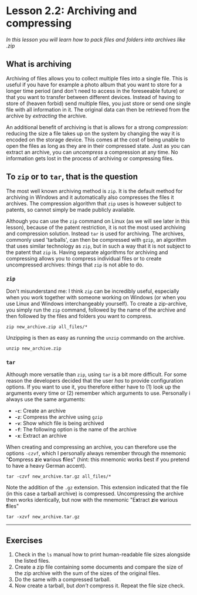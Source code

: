 # Lesson 2.2: Archiving and compressing
*In this lesson you will learn how to pack files and folders into archives like .zip*

## What is archiving
Archiving of files allows you to collect multiple files into a single file. This is useful if you have for example a photo album that you want to store for a longer time period (and don't need to access in the foreseeable future) or that you want to transfer between different devices. Instead of having to store of (heaven forbid) send multiple files, you just store or send one single file with all information in it. The original data can then be retrieved from the archive by *extracting* the archive.

An additional benefit of archiving is that is allows for a strong *compression*: reducing the size a file takes up on the system by changing the way it is encoded on the storage device. This comes at the cost of being unable to open the files as long as they are in their compressed state. Just as you can extract an archive, you can *uncompress* a compression at any time. No information gets lost in the process of archiving or compressing files.

## To `zip` or to `tar`, that is the question
The most well known archiving method is `zip`. It is the default method for archiving in Windows and it automatically also compresses the files it archives. The compression algorithm that `zip` uses is however subject to patents, so cannot simply be made publicly available.

Although you can use the `zip` command on Linux (as we will see later in this lesson), because of the patent restriction, it is not the most used archiving and compression solution. Instead `tar` is used for archiving. The archives, commonly used 'tarballs', can then be compressed with `gzip`, an algorithm that uses similar technology as `zip`, but in such a way that it is not subject to the patent that `zip` is. Having separate algorithms for archiving and compressing allows you to compress individual files or to create uncompressed archives: things that `zip` is not able to do.

### `zip`
Don't misunderstand me: I think `zip` can be incredibly useful, especially when you work together with someone working on Windows (or when you use Linux and Windows interchangeably yourself). To create a zip-archive, you simply run the `zip` command, followed by the name of the archive and then followed by the files and folders you want to compress.

```
zip new_archive.zip all_files/*
```

Unzipping is then as easy as running the `unzip` commando on the archive.

```
unzip new_archive.zip
```

### `tar`
Although more versatile than `zip`, using `tar` is a bit more difficult. For some reason the developers decided that the user *has* to provide configuration options. If you want to use it, you therefore either have to (1) look up the arguments every time or (2) remember which arguments to use. Personally i always use the same arguments:

- **`-c`**: Create an archive
- **`-z`**: Compress the archive using `gzip`
- **`-v`**: Show which file is being archived
- **`-f`**: The following option is the name of the archive
- **`-x`**: Extract an archive

When creating and compressing an archive, you can therefore use the options `-czvf`, which I personally always remember through the mnemonic "**C**ompress **z**ie **v**arious **f**iles" (hint: this mnemonic works best if you pretend to have a heavy German accent).

```
tar -czvf new_archive.tar.gz all_files/*
```

Note the addition of the `.gz` extension. This extension indicated that the file (in this case a tarball archive) is compressed. Uncompressing the archive then works identically, but now with the mnemonic "E**x**tract **z**ie **v**arious **f**iles"

```
tar -xzvf new_archive.tar.gz
```

---
## Exercises
1. Check in the `ls` manual how to print human-readable file sizes alongside the listed files.
2. Create a zip file containing some documents and compare the size of the zip archive with the sum of the sizes of the original files.
3. Do the same with a compressed tarball.
4. Now create a tarball, but *don't* compress it. Repeat the file size check.
